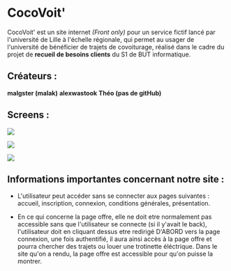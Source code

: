 # CocoVoit'

CocoVoit' est un site internet *(Front only)* pour un service fictif lancé par l'université de Lille à l'échelle régionale, qui permet au usager de l'université de bénéficier de trajets de covoiturage, réalisé dans le cadre du projet de **recueil de besoins clients** du S1 de BUT informatique.  

## Créateurs : 

**malgster (malak)**
**alexwastook**
**Théo (pas de gitHub)**

## Screens :

![](https://i.imgur.com/TXC9MjJ.jpg)

![](https://i.imgur.com/Rx9zb6J.jpg)

![](https://i.imgur.com/4lgsOqb.jpg)


## Informations importantes concernant notre site :

* L'utilisateur peut accéder sans se connecter aux pages suivantes : accueil, inscription, connexion, conditions générales, présentation.

* En ce qui concerne la page offre, elle ne doit etre normalement pas accessible sans que l'utilisateur se connecte (si il y'avait le back), l'utilisateur doit en cliquant dessus etre redirigé D'ABORD vers la page connexion, une fois authentifié, il aura ainsi accès à la page offre et pourra chercher des trajets ou louer une trotinette éléctrique. Dans le site qu'on a rendu, la page offre est accessible pour qu'on puisse la montrer.